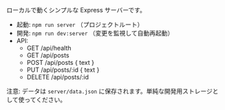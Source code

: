 ローカルで動くシンプルな Express サーバーです。

- 起動: `npm run server` （プロジェクトルート）
- 開発: `npm run dev:server` （変更を監視して自動再起動）
- API:
  - GET  /api/health
  - GET  /api/posts
  - POST /api/posts   { text }
  - PUT  /api/posts/:id  { text }
  - DELETE /api/posts/:id

注意: データは `server/data.json` に保存されます。単純な開発用ストレージとして使ってください。
